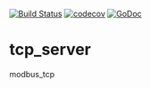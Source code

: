 [![Build Status](https://travis-ci.com/Rigry/tcp_server.svg?branch=master)](https://travis-ci.com/github/Rigry/tcp_server)
[![codecov](https://codecov.io/gh/Rigry/tcp_server/branch/master/graph/badge.svg?token=KZ7P8PP720)](https://codecov.io/gh/Rigry/tcp_server)
[![GoDoc](https://godoc.org/github.com/Rigry/tcp_server?status.svg)](https://godoc.org/github.com/Rigry/tcp_server)

# tcp_server
modbus_tcp
